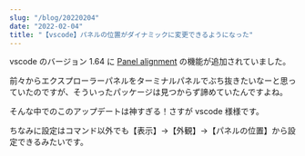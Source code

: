 ```yaml
---
slug: "/blog/20220204"
date: "2022-02-04"
title: "【vscode】パネルの位置がダイナミックに変更できるようになった"
---
```


vscode のバージョン 1.64 に [Panel alignment](https://code.visualstudio.com/updates/v1_64#_panel-alignment) の機能が追加されていました。

前々からエクスプローラーパネルをターミナルパネルでぶち抜きたいなーと思っていたのですが、そういったパッケージは見つからず諦めていたんですよね。

そんな中でのこのアップデートは神すぎる！さすが vscode 様様です。

ちなみに設定はコマンド以外でも【表示】→【外観】→【パネルの位置】から設定できるみたいです。
